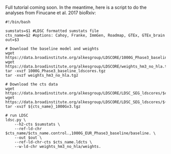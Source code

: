 Full tutorial coming soon. In the meantime, here is a script to do the analyses from Finucane et al. 2017 bioRxiv:

    #!/bin/bash
    
    sumstats=$1 #LDSC formatted sumstats file
    cts_name=$2 #options: Cahoy, Franke, ImmGen, Roadmap, GTEx, GTEx_brain
    out=$3
    
    # Download the baseline model and weights
    wget https://data.broadinstitute.org/alkesgroup/LDSCORE/1000G_Phase3_baseline_ldscores.tgz
    wget https://data.broadinstitute.org/alkesgroup/LDSCORE/weights_hm3_no_hla.tgz
    tar -xvzf 1000G_Phase3_baseline_ldscores.tgz
    tar -xvzf weights_hm3_no_hla.tgz
    
    # Download the cts data
    wget https://data.broadinstitute.org/alkesgroup/LDSCORE/LDSC_SEG_ldscores/$cts_name.ldcts
    wget https://data.broadinstitute.org/alkesgroup/LDSCORE/LDSC_SEG_ldscores/${cts_name}_1000Gv3.tgz
    tar -xvzf ${cts_name}_1000Gv3.tgz
    
    # run LDSC
    ldsc.py \
        --h2-cts $sumstats \
        --ref-ld-chr $cts_name/$cts_name.control.,1000G_EUR_Phase3_baseline/baseline. \
        --out $out \
        --ref-ld-chr-cts $cts_name.ldcts \
        --w-ld-chr weights_hm3_no_hla/weights.